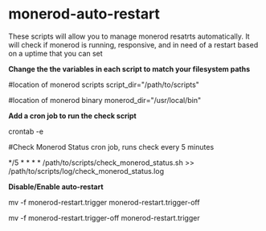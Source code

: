 # monerod-auto-restart

These scripts will allow you to manage monerod resatrts automatically.
It will check if monerod is running, responsive, and in need of a restart based on a uptime that you can set

**Change the the variables in each script to match your filesystem paths**

#location of monerod scripts
script_dir="/path/to/scripts"

#location of monerod binary
monerod_dir="/usr/local/bin"

**Add a cron job to run the check script**

crontab -e

#Check Monerod Status cron job, runs check every 5 minutes

*/5 * * * * /path/to/scripts/check_monerod_status.sh >> /path/to/scripts/log/check_monerod_status.log

**Disable/Enable auto-restart**

mv -f monerod-restart.trigger monerod-restart.trigger-off

mv -f monerod-restart.trigger-off monerod-restart.trigger
